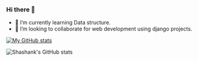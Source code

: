 ### Hi there 👋

<!--
**ShashankRaturi/ShashankRaturi** is a ✨ _special_ ✨ repository because its `README.md` (this file) appears on your GitHub profile.

Here are some ideas to get you started:

- 🌱 I’m currently learning Data structure
- 👯 I’m looking to collaborate for data science and machine learning projects
- 🤔 I’m looking for help with ...
- 💬 Ask me about ...
- 📫 How to reach me: ...
- 😄 Pronouns: ...
- ⚡ Fun fact: ...
-->

- 🌱 I’m currently learning Data structure.
- 👯 I’m looking to collaborate for web development using django projects.

[![My GitHub stats](https://github-readme-stats.vercel.app/api?username=ShashankRaturi)](https://github.com/ShashankRaturi/github-readme-stats)


![Shashank's GitHub stats](https://github-readme-stats.vercel.app/api?username=ShashankRaturi&count_private=true)

